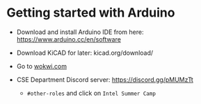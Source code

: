 # Getting started with Arduino

* Download and install Arduino IDE from here: https://www.arduino.cc/en/software
* Download KiCAD for later: kicad.org/download/
* Go to [wokwi.com](wokwi.com)

* CSE Department Discord server: https://discord.gg/pMUMzTt
  * `#other-roles` and click on `Intel Summer Camp`
  
